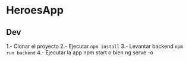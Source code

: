 # HeroesApp

## Dev 

1.- Clonar el proyecto
2.- Ejecutar ``` npm install ```
3.- Levantar backend ``` npm run backend ```
4.- Ejecutar la app npm start o bien ng serve -o

